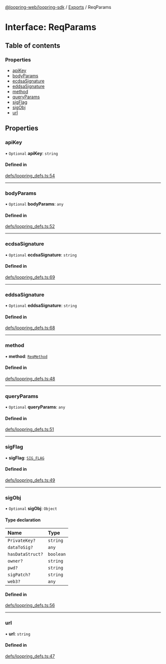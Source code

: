 [@loopring-web/loopring-sdk](../README.md) / [Exports](../modules.md) / ReqParams

# Interface: ReqParams

## Table of contents

### Properties

- [apiKey](ReqParams.md#apikey)
- [bodyParams](ReqParams.md#bodyparams)
- [ecdsaSignature](ReqParams.md#ecdsasignature)
- [eddsaSignature](ReqParams.md#eddsasignature)
- [method](ReqParams.md#method)
- [queryParams](ReqParams.md#queryparams)
- [sigFlag](ReqParams.md#sigflag)
- [sigObj](ReqParams.md#sigobj)
- [url](ReqParams.md#url)

## Properties

### apiKey

• `Optional` **apiKey**: `string`

#### Defined in

[defs/loopring_defs.ts:54](https://github.com/Loopring/loopring_sdk/blob/d5fca11/src/defs/loopring_defs.ts#L54)

___

### bodyParams

• `Optional` **bodyParams**: `any`

#### Defined in

[defs/loopring_defs.ts:52](https://github.com/Loopring/loopring_sdk/blob/d5fca11/src/defs/loopring_defs.ts#L52)

___

### ecdsaSignature

• `Optional` **ecdsaSignature**: `string`

#### Defined in

[defs/loopring_defs.ts:69](https://github.com/Loopring/loopring_sdk/blob/d5fca11/src/defs/loopring_defs.ts#L69)

___

### eddsaSignature

• `Optional` **eddsaSignature**: `string`

#### Defined in

[defs/loopring_defs.ts:68](https://github.com/Loopring/loopring_sdk/blob/d5fca11/src/defs/loopring_defs.ts#L68)

___

### method

• **method**: [`ReqMethod`](../enums/ReqMethod.md)

#### Defined in

[defs/loopring_defs.ts:48](https://github.com/Loopring/loopring_sdk/blob/d5fca11/src/defs/loopring_defs.ts#L48)

___

### queryParams

• `Optional` **queryParams**: `any`

#### Defined in

[defs/loopring_defs.ts:51](https://github.com/Loopring/loopring_sdk/blob/d5fca11/src/defs/loopring_defs.ts#L51)

___

### sigFlag

• **sigFlag**: [`SIG_FLAG`](../enums/SIG_FLAG.md)

#### Defined in

[defs/loopring_defs.ts:49](https://github.com/Loopring/loopring_sdk/blob/d5fca11/src/defs/loopring_defs.ts#L49)

___

### sigObj

• `Optional` **sigObj**: `Object`

#### Type declaration

| Name | Type |
| :------ | :------ |
| `PrivateKey?` | `string` |
| `dataToSig?` | `any` |
| `hasDataStruct?` | `boolean` |
| `owner?` | `string` |
| `pwd?` | `string` |
| `sigPatch?` | `string` |
| `web3?` | `any` |

#### Defined in

[defs/loopring_defs.ts:56](https://github.com/Loopring/loopring_sdk/blob/d5fca11/src/defs/loopring_defs.ts#L56)

___

### url

• **url**: `string`

#### Defined in

[defs/loopring_defs.ts:47](https://github.com/Loopring/loopring_sdk/blob/d5fca11/src/defs/loopring_defs.ts#L47)
